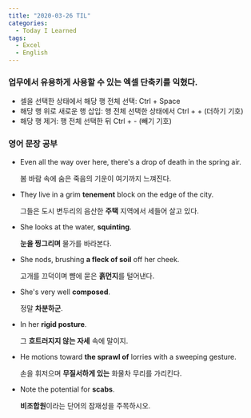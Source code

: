 ```yaml
---
title: "2020-03-26 TIL"
categories:
  - Today I Learned
tags:
  - Excel
  - English
---
```


### 업무에서 유용하게 사용할 수 있는 엑셀 단축키를 익혔다.
-   셀을 선택한 상태에서 해당 행 전체 선택: Ctrl + Space
-   해당 행 위로 새로운 행 삽입: 행 전체 선택한 상태에서 Ctrl + + (더하기 기호)
-   해당 행 제거: 행 전체 선택한 뒤 Ctrl + - (빼기 기호)

### 영어 문장 공부
-   Even all the way over here, there's a drop of death in the spring air.  

    봄 바람 속에 숨은 죽음의 기운이 여기까지 느껴진다.
    
-   They live in a grim **tenement** block on the edge of the city.  

    그들은 도시 변두리의 음산한 **주택** 지역에서 세들어 살고 있다.
    
-   She looks at the water, **squinting**.  

    **눈을 찡그리며** 물가를 바라본다.
    
-   She nods, brushing **a fleck of soil** off her cheek.  

    고개를 끄덕이며 뺨에 묻은 **흙먼지**를 털어낸다.
    
-   She's very well **composed**.  

    정말 **차분하군**.
    
-   In her **rigid posture**.  

    그 **흐트러지지 않는 자세** 속에 말이지.
    
-   He motions toward **the sprawl of** lorries with a sweeping gesture.  

    손을 휘저으며 **무질서하게 있는** 화물차 무리를 가리킨다.
    
-   Note the potential for **scabs**.  

    **비조합원**이라는 단어의 잠재성을 주목하시오.
    

